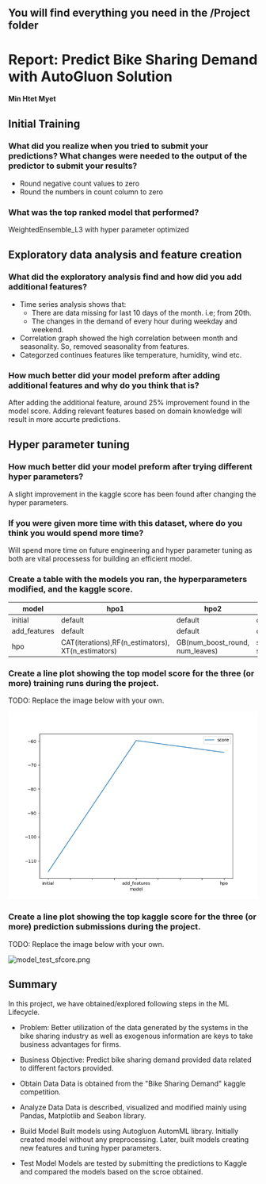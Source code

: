 ## You will find everything you need in the /Project folder

# Report: Predict Bike Sharing Demand with AutoGluon Solution
#### Min Htet Myet

## Initial Training
### What did you realize when you tried to submit your predictions? What changes were needed to the output of the predictor to submit your results?
- Round negative count values to zero
- Round the numbers in count column to zero

### What was the top ranked model that performed?
WeightedEnsemble_L3 with hyper parameter optimized

## Exploratory data analysis and feature creation
### What did the exploratory analysis find and how did you add additional features?
- Time series analysis shows that:
    - There are data missing for last 10 days of the month. i.e; from 20th.
    - The changes in the demand of every hour during weekday and weekend.
- Correlation graph showed the high correlation between month and seasonality. So, removed seasonality from features.
- Categorzed continues features like temperature, humidity, wind etc.

### How much better did your model preform after adding additional features and why do you think that is?
After adding the additional feature, around 25% improvement found in the model score. Adding relevant features based on domain knowledge will result in more accurte predictions.

## Hyper parameter tuning
### How much better did your model preform after trying different hyper parameters?
A slight improvement in the kaggle score has been found after changing the hyper parameters.

### If you were given more time with this dataset, where do you think you would spend more time?
Will spend more time on future engineering and hyper parameter tuning as both are vital processess for building an efficient model.

### Create a table with the models you ran, the hyperparameters modified, and the kaggle score.
|model|hpo1|hpo2|hpo3|score|
|--|--|--|--|--|
|initial|default|default|default|1.38713|
|add_features|default|default|default|0.58444|
|hpo|CAT(iterations),RF(n_estimators), XT(n_estimators)|GB(num_boost_round, num_leaves)|scheduler, searcher|0.56331|

### Create a line plot showing the top model score for the three (or more) training runs during the project.

TODO: Replace the image below with your own.

![model_train_score.png](PROJECT/img/model_train_score.png)

### Create a line plot showing the top kaggle score for the three (or more) prediction submissions during the project.

TODO: Replace the image below with your own.

![model_test_sfcore.png](PRIJECT/img/model_test_score.png)

## Summary
In this project, we have obtained/explored following steps in the ML Lifecycle.

- Problem:
    Better utilization of the data generated by the systems in the bike sharing industry as well as exogenous information are keys to take business advantages for firms.
    
- Business Objective:
    Predict bike sharing demand provided data related to different factors provided.

- Obtain Data
    Data is obtained from the "Bike Sharing Demand" kaggle competition.
   
- Analyze Data
    Data is described, visualized and modified mainly using Pandas, Matplotlib and Seabon library.
   
- Build Model
    Built models using Autogluon AutomML library. Initially created model without any preprocessing. Later, built models creating new features and tuning hyper parameters.
    
- Test Model
    Models are tested by submitting the predictions to Kaggle and compared the models based on the scroe obtained. 
